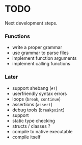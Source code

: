 # TODO

Next development steps.

### Functions
- write a proper grammar
- use grammar to parse files
- implement function arguments
- implement calling functions

### Later
- support shebang (`#!`)
- userfriendly syntax errors
- loops (`break`, `continue`)
- assertions (`assert`)
- debug tools (`breakpoint`)
- support
- static type checking
- structs / classes ?
- compile to native executable
- compile itself
